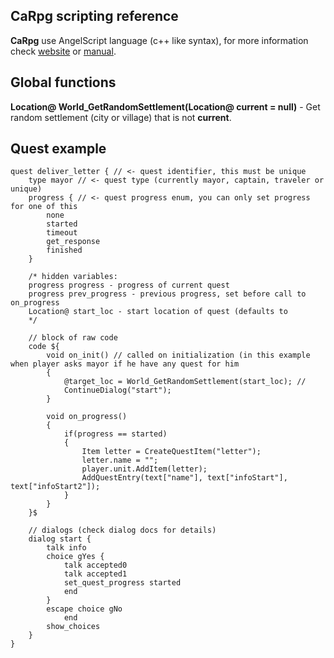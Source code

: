 ## CaRpg scripting reference ##

**CaRpg** use AngelScript language (c++ like syntax), for more information check [website](http://www.angelcode.com/angelscript) or [manual](http://www.angelcode.com/angelscript/sdk/docs/manual/).

## Global functions ##
**Location@ World_GetRandomSettlement(Location@ current = null)** - Get random settlement (city or village) that is not **current**.

## Quest example ##
	quest deliver_letter { // <- quest identifier, this must be unique
		type mayor // <- quest type (currently mayor, captain, traveler or unique)
		progress { // <- quest progress enum, you can only set progress for one of this
			none
			started
			timeout
			get_response
			finished
		}

		/* hidden variables:
		progress progress - progress of current quest
		progress prev_progress - previous progress, set before call to on_progress
		Location@ start_loc - start location of quest (defaults to
		*/
		
		// block of raw code
		code ${
			void on_init() // called on initialization (in this example when player asks mayor if he have any quest for him
			{
				@target_loc = World_GetRandomSettlement(start_loc); // 
				ContinueDialog("start");
			}
			
			void on_progress()
			{
				if(progress == started)
				{
					Item letter = CreateQuestItem("letter");
					letter.name = "";
					player.unit.AddItem(letter);
					AddQuestEntry(text["name"], text["infoStart"], text["infoStart2"]);
				}
			}
		}$
		
		// dialogs (check dialog docs for details)
		dialog start {
			talk info
			choice gYes {
				talk accepted0
				talk accepted1
				set_quest_progress started
				end
			}
			escape choice gNo
				end
			show_choices
		}
	}
